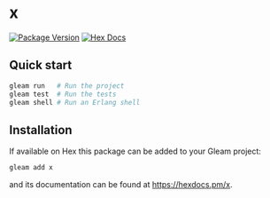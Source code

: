 # x

[![Package Version](https://img.shields.io/hexpm/v/x)](https://hex.pm/packages/x)
[![Hex Docs](https://img.shields.io/badge/hex-docs-ffaff3)](https://hexdocs.pm/x/)

## Quick start

```sh
gleam run   # Run the project
gleam test  # Run the tests
gleam shell # Run an Erlang shell
```

## Installation

If available on Hex this package can be added to your Gleam project:

```sh
gleam add x
```

and its documentation can be found at <https://hexdocs.pm/x>.
